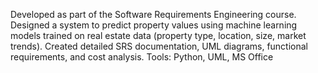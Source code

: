 Developed as part of the Software Requirements Engineering course. Designed a system to predict property values using machine learning models trained on real estate data (property type, location, size, market trends). Created detailed SRS documentation, UML diagrams, functional requirements, and cost analysis.
Tools: Python, UML, MS Office
